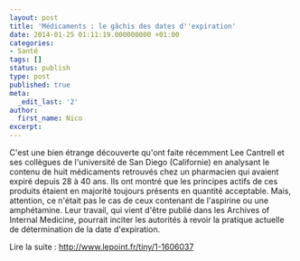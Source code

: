 ```yaml
---
layout: post
title: 'Médicaments : le gâchis des dates d''expiration'
date: 2014-01-25 01:11:19.000000000 +01:00
categories:
- Santé
tags: []
status: publish
type: post
published: true
meta:
  _edit_last: '2'
author:
  first_name: Nico
excerpt:
---
```

<p>C'est une bien étrange découverte qu'ont faite récemment Lee Cantrell et ses collègues de l'université de San Diego (Californie) en analysant le contenu de huit médicaments retrouvés chez un pharmacien qui avaient expiré depuis 28 à 40 ans. Ils ont montré que les principes actifs de ces produits étaient en majorité toujours présents en quantité acceptable. Mais, attention, ce n'était pas le cas de ceux contenant de l'aspirine ou une amphétamine. Leur travail, qui vient d'être publié dans les Archives of Internal Medicine, pourrait inciter les autorités à revoir la pratique actuelle de détermination de la date d'expiration.</p>
<p>Lire la suite : <a href="http://www.lepoint.fr/tiny/1-1606037">http://www.lepoint.fr/tiny/1-1606037</a></p>
<p>&nbsp;</p>
<p>&nbsp;</p>
